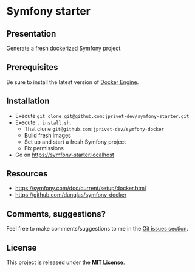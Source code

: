 # Symfony starter

## Presentation

Generate a fresh dockerized Symfony project.

## Prerequisites

Be sure to install the latest version of [Docker Engine](https://docs.docker.com/engine/install/).

## Installation
 
* Execute `git clone git@github.com:jprivet-dev/symfony-starter.git`
* Execute `. install.sh`:
  * That clone `git@github.com:jprivet-dev/symfony-docker`
  * Build fresh images
  * Set up and start a fresh Symfony project
  * Fix permissions
* Go on https://symfony-starter.localhost

## Resources

- https://symfony.com/doc/current/setup/docker.html
- https://github.com/dunglas/symfony-docker

## Comments, suggestions?

Feel free to make comments/suggestions to me in the [Git issues section](https://github.com/jprivet-dev/symfony-starter/issues).

## License

This project is released under the [**MIT License**](https://github.com/jprivet-dev/symfony-starter/blob/main/LICENSE).